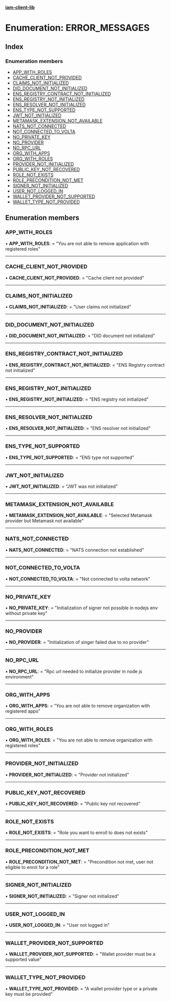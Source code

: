 **[iam-client-lib](../README.md)**

# Enumeration: ERROR\_MESSAGES

## Index

### Enumeration members

* [APP\_WITH\_ROLES](error_messages.md#app_with_roles)
* [CACHE\_CLIENT\_NOT\_PROVIDED](error_messages.md#cache_client_not_provided)
* [CLAIMS\_NOT\_INITIALIZED](error_messages.md#claims_not_initialized)
* [DID\_DOCUMENT\_NOT\_INITIALIZED](error_messages.md#did_document_not_initialized)
* [ENS\_REGISTRY\_CONTRACT\_NOT\_INITIALIZED](error_messages.md#ens_registry_contract_not_initialized)
* [ENS\_REGISTRY\_NOT\_INITIALIZED](error_messages.md#ens_registry_not_initialized)
* [ENS\_RESOLVER\_NOT\_INITIALIZED](error_messages.md#ens_resolver_not_initialized)
* [ENS\_TYPE\_NOT\_SUPPORTED](error_messages.md#ens_type_not_supported)
* [JWT\_NOT\_INITIALIZED](error_messages.md#jwt_not_initialized)
* [METAMASK\_EXTENSION\_NOT\_AVAILABLE](error_messages.md#metamask_extension_not_available)
* [NATS\_NOT\_CONNECTED](error_messages.md#nats_not_connected)
* [NOT\_CONNECTED\_TO\_VOLTA](error_messages.md#not_connected_to_volta)
* [NO\_PRIVATE\_KEY](error_messages.md#no_private_key)
* [NO\_PROVIDER](error_messages.md#no_provider)
* [NO\_RPC\_URL](error_messages.md#no_rpc_url)
* [ORG\_WITH\_APPS](error_messages.md#org_with_apps)
* [ORG\_WITH\_ROLES](error_messages.md#org_with_roles)
* [PROVIDER\_NOT\_INITIALIZED](error_messages.md#provider_not_initialized)
* [PUBLIC\_KEY\_NOT\_RECOVERED](error_messages.md#public_key_not_recovered)
* [ROLE\_NOT\_EXISTS](error_messages.md#role_not_exists)
* [ROLE\_PRECONDITION\_NOT\_MET](error_messages.md#role_precondition_not_met)
* [SIGNER\_NOT\_INITIALIZED](error_messages.md#signer_not_initialized)
* [USER\_NOT\_LOGGED\_IN](error_messages.md#user_not_logged_in)
* [WALLET\_PROVIDER\_NOT\_SUPPORTED](error_messages.md#wallet_provider_not_supported)
* [WALLET\_TYPE\_NOT\_PROVIDED](error_messages.md#wallet_type_not_provided)

## Enumeration members

### APP\_WITH\_ROLES

•  **APP\_WITH\_ROLES**:  = "You are not able to remove application with registered roles"

___

### CACHE\_CLIENT\_NOT\_PROVIDED

•  **CACHE\_CLIENT\_NOT\_PROVIDED**:  = "Cache client not provided"

___

### CLAIMS\_NOT\_INITIALIZED

•  **CLAIMS\_NOT\_INITIALIZED**:  = "User claims not initialized"

___

### DID\_DOCUMENT\_NOT\_INITIALIZED

•  **DID\_DOCUMENT\_NOT\_INITIALIZED**:  = "DID document not initialized"

___

### ENS\_REGISTRY\_CONTRACT\_NOT\_INITIALIZED

•  **ENS\_REGISTRY\_CONTRACT\_NOT\_INITIALIZED**:  = "ENS Registry contract not initialized"

___

### ENS\_REGISTRY\_NOT\_INITIALIZED

•  **ENS\_REGISTRY\_NOT\_INITIALIZED**:  = "ENS registry not initialized"

___

### ENS\_RESOLVER\_NOT\_INITIALIZED

•  **ENS\_RESOLVER\_NOT\_INITIALIZED**:  = "ENS resolver not initialized"

___

### ENS\_TYPE\_NOT\_SUPPORTED

•  **ENS\_TYPE\_NOT\_SUPPORTED**:  = "ENS type not supported"

___

### JWT\_NOT\_INITIALIZED

•  **JWT\_NOT\_INITIALIZED**:  = "JWT was not initialized"

___

### METAMASK\_EXTENSION\_NOT\_AVAILABLE

•  **METAMASK\_EXTENSION\_NOT\_AVAILABLE**:  = "Selected Metamask provider but Metamask not available"

___

### NATS\_NOT\_CONNECTED

•  **NATS\_NOT\_CONNECTED**:  = "NATS connection not established"

___

### NOT\_CONNECTED\_TO\_VOLTA

•  **NOT\_CONNECTED\_TO\_VOLTA**:  = "Not connected to volta network"

___

### NO\_PRIVATE\_KEY

•  **NO\_PRIVATE\_KEY**:  = "Initialization of signer not possible in nodejs env without private key"

___

### NO\_PROVIDER

•  **NO\_PROVIDER**:  = "Initialization of singer failed due to no provider"

___

### NO\_RPC\_URL

•  **NO\_RPC\_URL**:  = "Rpc url needed to initialize provider in node js environment"

___

### ORG\_WITH\_APPS

•  **ORG\_WITH\_APPS**:  = "You are not able to remove organization with registered apps"

___

### ORG\_WITH\_ROLES

•  **ORG\_WITH\_ROLES**:  = "You are not able to remove organization with registered roles"

___

### PROVIDER\_NOT\_INITIALIZED

•  **PROVIDER\_NOT\_INITIALIZED**:  = "Provider not initialized"

___

### PUBLIC\_KEY\_NOT\_RECOVERED

•  **PUBLIC\_KEY\_NOT\_RECOVERED**:  = "Public key not recovered"

___

### ROLE\_NOT\_EXISTS

•  **ROLE\_NOT\_EXISTS**:  = "Role you want to enroll to does not exists"

___

### ROLE\_PRECONDITION\_NOT\_MET

•  **ROLE\_PRECONDITION\_NOT\_MET**:  = "Precondition not met, user not eligible to enrol for a role"

___

### SIGNER\_NOT\_INITIALIZED

•  **SIGNER\_NOT\_INITIALIZED**:  = "Signer not initialized"

___

### USER\_NOT\_LOGGED\_IN

•  **USER\_NOT\_LOGGED\_IN**:  = "User not logged in"

___

### WALLET\_PROVIDER\_NOT\_SUPPORTED

•  **WALLET\_PROVIDER\_NOT\_SUPPORTED**:  = "Wallet provider must be a supported value"

___

### WALLET\_TYPE\_NOT\_PROVIDED

•  **WALLET\_TYPE\_NOT\_PROVIDED**:  = "A wallet provider type or a private key must be provided"

